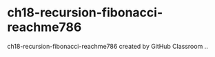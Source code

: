 # ch18-recursion-fibonacci-reachme786
ch18-recursion-fibonacci-reachme786 created by GitHub Classroom
..
